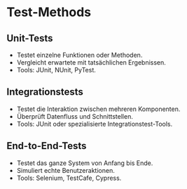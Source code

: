 # Test-Methods
## Unit-Tests

* Testet einzelne Funktionen oder Methoden.
* Vergleicht erwartete mit tatsächlichen Ergebnissen.
* Tools: JUnit, NUnit, PyTest.

## Integrationstests

* Testet die Interaktion zwischen mehreren Komponenten.
* Überprüft Datenfluss und Schnittstellen.
* Tools: JUnit oder spezialisierte Integrationstest-Tools.

## End-to-End-Tests
* Testet das ganze System von Anfang bis Ende.
* Simuliert echte Benutzeraktionen.
* Tools: Selenium, TestCafe, Cypress.